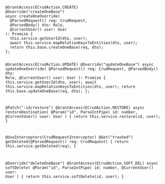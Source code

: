 <code>
@GrantAccess(ECrudAction.CREATE)
@Override("createOneBase")
async createOneOverride(
  @ParsedRequest() req: CrudRequest,
  @ParsedBody() dto: Role,
  @CurrentUser() user: User
): Promise<T> {
  this.service.getUserId(dto, user);
  await this.service.mapRelationKeysToEntities(dto, user);
  return this.base.createOneBase(req, dto);
};

@GrantAccess(ECrudAction.UPDATE)
@Override("updateOneBase")
async updateOneOverride(
  @ParsedRequest() req: CrudRequest,
  @ParsedBody() dto: Role,
  @CurrentUser() user: User
): Promise<T> {
  this.service.getUserId(dto, user);
  await this.service.mapRelationKeysToEntities(dto, user);
  return this.base.updateOneBase(req, dto);
};

@Patch(":id/restore")
@GrantAccess(ECrudAction.RESTORE)
async restoreDestination(
  @Param("id", ParseIntPipe) id: number,
  @CurrentUser() user: User
) {
  return this.service.restore(id, user);
}

@UseInterceptors(CrudRequestInterceptor)
@Get("trashed")
getDeleted(@ParsedRequest() req: CrudRequest) {
  return this.service.getDeleted(req);
}

@Override("deleteOneBase")
@GrantAccess(ECrudAction.SOFT_DEL)
async softDelete(
  @Param("id", ParseIntPipe) id: number,
  @CurrentUser() user: User
) {
  return this.service.softDelete(id, user);
}
</code>